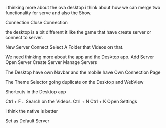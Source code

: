 i thinking more about the ova desktop i think about how we can merge two functionality for serve and also the Show.

Connection
Close Connection 


the desktop is a bit different it like the game that have create server or connect to server.

New Server 
Connect 
Select A Folder that Videos on that.


We need thinking more about the app and the Desktop app.
Add Server
Open Server
Create Server
Manage Servers


The Desktop have own Navbar 
and the mobile have Own Connection Page

The Theme Selector going duplicate on the Desktop and WebView

Shortcuts in the Desktop app 

Ctrl + F .. Search on the Videos.
Ctrl + N 
Ctrl + K Open Settings 

i think the native is better 

Set as Default Server
